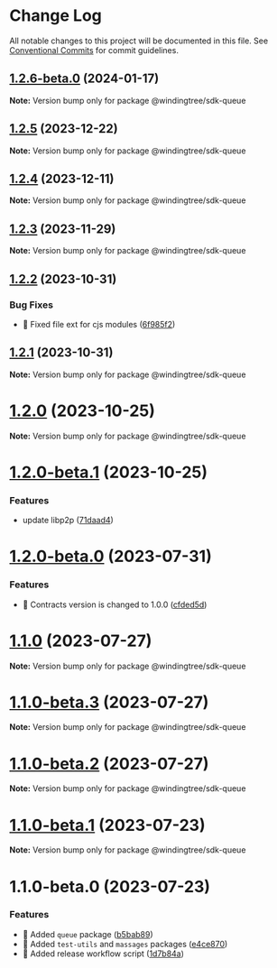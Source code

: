 # Change Log

All notable changes to this project will be documented in this file.
See [Conventional Commits](https://conventionalcommits.org) for commit guidelines.

## [1.2.6-beta.0](https://github.com/windingtree/sdk/compare/@windingtree/sdk-queue@1.2.5...@windingtree/sdk-queue@1.2.6-beta.0) (2024-01-17)

**Note:** Version bump only for package @windingtree/sdk-queue

## [1.2.5](https://github.com/windingtree/sdk/compare/@windingtree/sdk-queue@1.2.4...@windingtree/sdk-queue@1.2.5) (2023-12-22)

**Note:** Version bump only for package @windingtree/sdk-queue

## [1.2.4](https://github.com/windingtree/sdk/compare/@windingtree/sdk-queue@1.2.3...@windingtree/sdk-queue@1.2.4) (2023-12-11)

**Note:** Version bump only for package @windingtree/sdk-queue

## [1.2.3](https://github.com/windingtree/sdk/compare/@windingtree/sdk-queue@1.2.2...@windingtree/sdk-queue@1.2.3) (2023-11-29)

**Note:** Version bump only for package @windingtree/sdk-queue

## [1.2.2](https://github.com/windingtree/sdk/compare/@windingtree/sdk-queue@1.2.1...@windingtree/sdk-queue@1.2.2) (2023-10-31)

### Bug Fixes

- 🐛 Fixed file ext for cjs modules ([6f985f2](https://github.com/windingtree/sdk/commit/6f985f2a6b076abdf145176d5036fe89267f2c5a))

## [1.2.1](https://github.com/windingtree/sdk/compare/@windingtree/sdk-queue@1.2.0...@windingtree/sdk-queue@1.2.1) (2023-10-31)

**Note:** Version bump only for package @windingtree/sdk-queue

# [1.2.0](https://github.com/windingtree/sdk/compare/@windingtree/sdk-queue@1.2.0-beta.1...@windingtree/sdk-queue@1.2.0) (2023-10-25)

**Note:** Version bump only for package @windingtree/sdk-queue

# [1.2.0-beta.1](https://github.com/windingtree/sdk/compare/@windingtree/sdk-queue@1.2.0-beta.0...@windingtree/sdk-queue@1.2.0-beta.1) (2023-10-25)

### Features

- update libp2p ([71daad4](https://github.com/windingtree/sdk/commit/71daad41838ae6b2833c76aa36b5b2071a041e92))

# [1.2.0-beta.0](https://github.com/windingtree/sdk/compare/@windingtree/sdk-queue@1.1.0...@windingtree/sdk-queue@1.2.0-beta.0) (2023-07-31)

### Features

- 🎸 Contracts version is changed to 1.0.0 ([cfded5d](https://github.com/windingtree/sdk/commit/cfded5d7ade0058f62db2284474d169edf3dc273))

# [1.1.0](https://github.com/windingtree/sdk/compare/@windingtree/sdk-queue@1.1.0-beta.3...@windingtree/sdk-queue@1.1.0) (2023-07-27)

**Note:** Version bump only for package @windingtree/sdk-queue

# [1.1.0-beta.3](https://github.com/windingtree/sdk/compare/@windingtree/sdk-queue@1.1.0-beta.2...@windingtree/sdk-queue@1.1.0-beta.3) (2023-07-27)

**Note:** Version bump only for package @windingtree/sdk-queue

# [1.1.0-beta.2](https://github.com/windingtree/sdk/compare/@windingtree/sdk-queue@1.1.0-beta.1...@windingtree/sdk-queue@1.1.0-beta.2) (2023-07-27)

**Note:** Version bump only for package @windingtree/sdk-queue

# [1.1.0-beta.1](https://github.com/windingtree/sdk/compare/@windingtree/sdk-queue@1.1.0-beta.0...@windingtree/sdk-queue@1.1.0-beta.1) (2023-07-23)

**Note:** Version bump only for package @windingtree/sdk-queue

# 1.1.0-beta.0 (2023-07-23)

### Features

- 🎸 Added `queue` package ([b5bab89](https://github.com/windingtree/sdk/commit/b5bab89fdcffda87b99c3662a7e233b4d5d007ca))
- 🎸 Added `test-utils` and `massages` packages ([e4ce870](https://github.com/windingtree/sdk/commit/e4ce8700bc488db01e507db543dbd85ceb89a77e))
- 🎸 Added release workflow script ([1d7b84a](https://github.com/windingtree/sdk/commit/1d7b84a3623848c449522c0bb2af2c5f114c8a0a))
